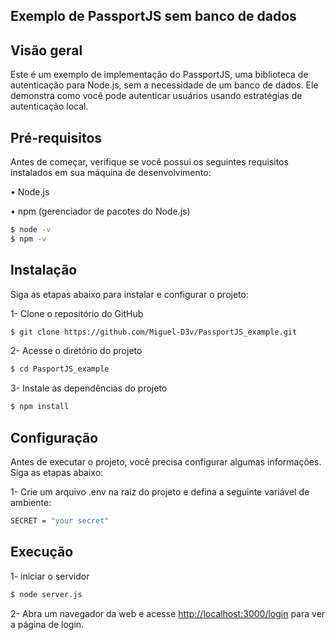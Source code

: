 ## Exemplo de PassportJS sem banco de dados

## Visão geral

 Este é um exemplo de implementação do PassportJS,
 uma biblioteca de autenticação para Node.js,
 sem a necessidade de um banco de dados.
 Ele demonstra como você pode autenticar usuários usando
 estratégias de autenticação local.

## Pré-requisitos

Antes de começar, verifique se você possui os seguintes requisitos instalados
 em sua máquina de desenvolvimento:

• Node.js

• npm (gerenciador de pacotes do Node.js)


```bash
$ node -v
$ npm -v
```

## Instalação

Siga as etapas abaixo para instalar e configurar o projeto:

1- Clone o repositório do GitHub

```bash
$ git clone https://github.com/Miguel-D3v/PassportJS_example.git
```

2- Acesse o diretório do projeto

```bash
$ cd PasportJS_example
```

3- Instale as dependências do projeto

```bash
$ npm install
```

## Configuração

Antes de executar o projeto, você precisa configurar algumas informações.
 Siga as etapas abaixo:

1- Crie um arquivo .env na raiz do projeto e defina a seguinte variável de ambiente:

```bash
SECRET = "your secret"
```

## Execução

1- iniciar o servidor

```bash
$ node server.js
```

2- Abra um navegador da web e acesse
[http://localhost:3000/login](http://localhost:3000/login) para ver a página de login.
